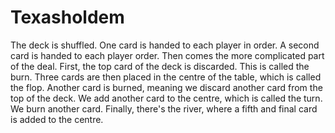 # Texasholdem
The deck is shuffled. One card is handed to each player in order. 
A second card is handed to each player order. Then comes the more complicated part of the deal. 
 First, the top card of the deck is discarded. This is called the burn. 
Three cards are then placed in the centre of the table, which is called the flop. 
Another card is burned, meaning we discard another card from the top of the deck. 
We add another card to the centre, which is called the turn. We burn another card.
 Finally, there's the river, where a fifth and final card is added to the centre.
